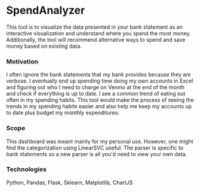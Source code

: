 # SpendAnalyzer
This tool is to visualize the data presented in your bank statement as an interactive visualization and understand where you spend the most money. Additionally, the tool will recommend alternative ways to spend and save money based on existing data.

### Motivation 
I often ignore the bank statements that my bank provides because they are verbose. I eventually end up spending time doing my own accounts in Excel and figuring out who I need to charge on Venmo at the end of the month and check if everything is up to date. I see a common trend of eating out often in my spending habits. This tool would make the process of seeing the trends in my spending habits easier and also help me keep my accounts up to date plus budget my monthly expenditures.

### Scope
This dashboard was meant mainly for my personal use. However, one might find the categorization using LinearSVC useful. The parser is specific to bank statements so a new parser is all you'd need to view your own data. 

### Technologies 
Python, Pandas, Flask, Sklearn, Matplotlib, ChartJS

